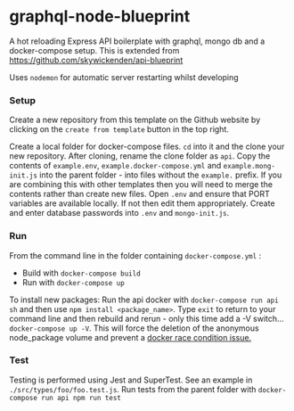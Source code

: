 # graphql-node-blueprint

A hot reloading Express API boilerplate with graphql, mongo db and a docker-compose setup.
This is extended from https://github.com/skywickenden/api-blueprint 

Uses `nodemon` for automatic server restarting whilst developing

### Setup

Create a new repository from this template on the Github website by clicking on the `create from template` button in the top right.

Create a local folder for docker-compose files. `cd` into it and the clone your new repository. After cloning, rename the clone folder as `api`. Copy the contents of `example.env`, `example.docker-compose.yml` and `example.mong-init.js` into the parent folder - into files without the `example.` prefix. If you are combining this with other templates then you will need to merge the contents rather than create new files. Open `.env` and ensure that PORT variables are available locally. If not then edit them appropriately. Create and enter database passwords into `.env` and `mongo-init.js`.

### Run

From the command line in the folder containing `docker-compose.yml` :

  * Build with `docker-compose build`
  * Run with `docker-compose up`

To install new packages: Run the api docker with `docker-compose run api sh` and then use `npm install <package_name>`. Type `exit` to return to your command line and then rebuild and rerun - only this time add a -V switch... `docker-compose up -V`. This will force the deletion of the anonymous node_package volume and prevent a [docker race condition issue.](https://github.com/docker/compose/issues/4337)

### Test

Testing is performed using Jest and SuperTest. See an example in `./src/types/foo/foo.test.js`. Run tests from the parent folder with `docker-compose run api npm run test`
